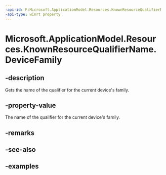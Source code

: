 ```yaml
---
-api-id: P:Microsoft.ApplicationModel.Resources.KnownResourceQualifierName.DeviceFamily
-api-type: winrt property
---
```


# Microsoft.ApplicationModel.Resources.KnownResourceQualifierName.DeviceFamily

<!--
public static string DeviceFamily { get; }
-->

## -description

Gets the name of the qualifier for the current device's family.

## -property-value

The name of the qualifier for the current device's family.

## -remarks

## -see-also

## -examples
